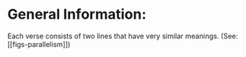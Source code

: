 # General Information:

Each verse consists of two lines that have very similar meanings. (See: [[figs-parallelism]])